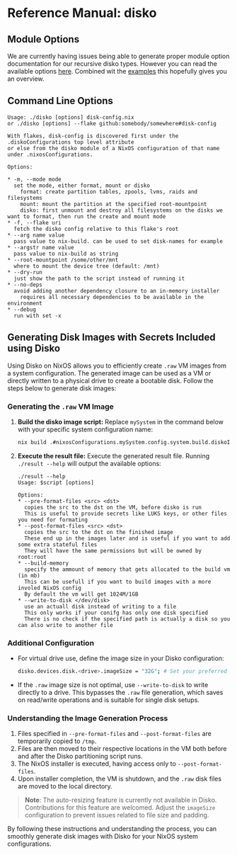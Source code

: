# Reference Manual: disko

## Module Options

We are currently having issues being able to generate proper module option
documentation for our recursive disko types. However you can read the available
options [here](https://github.com/nix-community/disko/tree/master/lib/types).
Combined wit the
[examples](https://github.com/nix-community/disko/tree/master/example) this
hopefully gives you an overview.

## Command Line Options

```
Usage: ./disko [options] disk-config.nix
or ./disko [options] --flake github:somebody/somewhere#disk-config

With flakes, disk-config is discovered first under the .diskoConfigurations top level attribute
or else from the disko module of a NixOS configuration of that name under .nixosConfigurations.

Options:

* -m, --mode mode
  set the mode, either format, mount or disko
    format: create partition tables, zpools, lvms, raids and filesystems
    mount: mount the partition at the specified root-mountpoint
    disko: first unmount and destroy all filesystems on the disks we want to format, then run the create and mount mode
* -f, --flake uri
  fetch the disko config relative to this flake's root
* --arg name value
  pass value to nix-build. can be used to set disk-names for example
* --argstr name value
  pass value to nix-build as string
* --root-mountpoint /some/other/mnt
  where to mount the device tree (default: /mnt)
* --dry-run
  just show the path to the script instead of running it
* --no-deps
  avoid adding another dependency closure to an in-memory installer
    requires all necessary dependencies to be available in the environment
* --debug
  run with set -x
```

## Generating Disk Images with Secrets Included using Disko

Using Disko on NixOS allows you to efficiently create `.raw` VM images from a
system configuration. The generated image can be used as a VM or directly
written to a physical drive to create a bootable disk. Follow the steps below to
generate disk images:

### Generating the `.raw` VM Image

1. **Build the disko image script:** Replace `mySystem` in the command below with your
   specific system configuration name:
   ```bash
   nix build .#nixosConfigurations.mySystem.config.system.build.diskoImagesScript
   ```
2. **Execute the result file:** Execute the generated result file. Running
   `./result --help` will output the available options:

   ```
   ./result --help
   Usage: $script [options]

   Options:
   * --pre-format-files <src> <dst>
     copies the src to the dst on the VM, before disko is run
     This is useful to provide secrets like LUKS keys, or other files you need for formating
   * --post-format-files <src> <dst>
     copies the src to the dst on the finished image
     These end up in the images later and is useful if you want to add some extra stateful files
     They will have the same permissions but will be owned by root:root
   * --build-memory
     specify the ammount of memory that gets allocated to the build vm (in mb)
     This can be usefull if you want to build images with a more involed NixOS config
     By default the vm will get 1024M/1GB
   * --write-to-disk </dev/disk>
     use an actuall disk instead of writing to a file
     This only works if your conifg has only one disk specified
     There is no check if the specified path is actually a disk so you can also write to another file
   ```

### Additional Configuration

- For virtual drive use, define the image size in your Disko configuration:

  ```bash
  disko.devices.disk.<drive>.imageSize = "32G"; # Set your preferred size
  ```

- If the `.raw` image size is not optimal, use `--write-to-disk` to write
  directly to a drive. This bypasses the `.raw` file generation, which saves on read/write operations
  and is suitable for single disk setups.

### Understanding the Image Generation Process

1. Files specified in `--pre-format-files` and `--post-format-files` are
   temporarily copied to `/tmp`.
2. Files are then moved to their respective locations in the VM both before and
   after the Disko partitioning script runs.
3. The NixOS installer is executed, having access only to `--post-format-files`.
4. Upon installer completion, the VM is shutdown, and the `.raw` disk files are
   moved to the local directory.

> **Note**: The auto-resizing feature is currently not available in Disko.
> Contributions for this feature are welcomed. Adjust the `imageSize`
> configuration to prevent issues related to file size and padding.

By following these instructions and understanding the process, you can smoothly
generate disk images with Disko for your NixOS system configurations.
